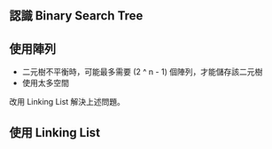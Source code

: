 ## 認識 Binary Search Tree

## 使用陣列

* 二元樹不平衡時，可能最多需要 (2 ^ n - 1) 個陣列，才能儲存該二元樹
* 使用太多空間

改用 Linking List 解決上述問題。

## 使用 Linking List

